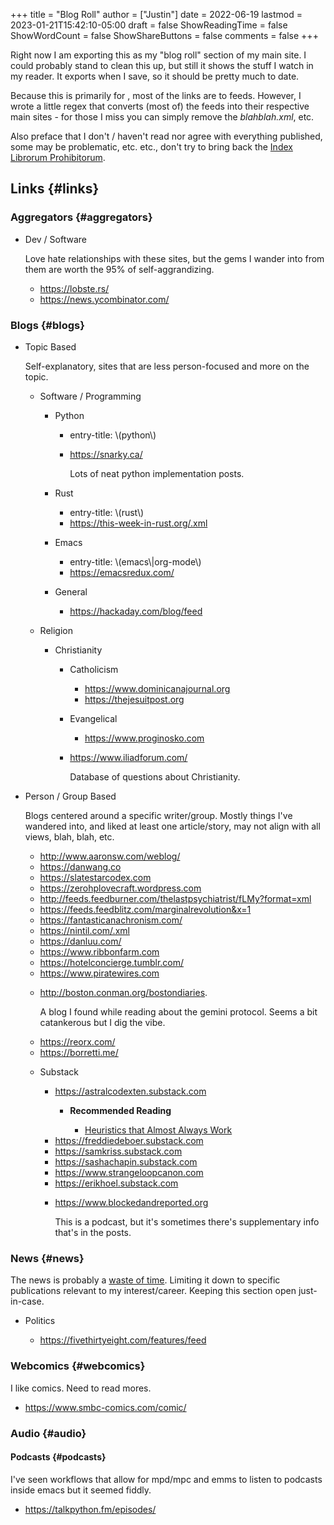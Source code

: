 +++
title = "Blog Roll"
author = ["Justin"]
date = 2022-06-19
lastmod = 2023-01-21T15:42:10-05:00
draft = false
ShowReadingTime = false
ShowWordCount = false
ShowShareButtons = false
comments = false
+++

Right now I am exporting this as my "blog roll" section of my main
site. I could probably stand to clean this up, but still it shows the stuff I
watch in my reader. It exports when I save, so it should be pretty much to
date.

Because this is primarily for , most of the links are to feeds. However,
I wrote  a little regex that converts (most of) the feeds into their
respective main sites - for those I miss you can simply remove the
_blahblah.xml_, etc.

Also preface that I don't / haven't read nor agree with everything published, some may be
problematic, etc. etc., don't try to bring back the
[Index Librorum Prohibitorum](https://en.wikipedia.org/wiki/Index_Librorum_Prohibitorum).


## Links {#links}


### Aggregators {#aggregators}

<!--list-separator-->

-  Dev / Software

    Love hate relationships with these sites, but the gems I wander into from them
    are worth the 95% of self-aggrandizing.

    <!--list-separator-->

    -  <https://lobste.rs/>

    <!--list-separator-->

    -  <https://news.ycombinator.com/>


### Blogs {#blogs}

<!--list-separator-->

-  Topic Based

    Self-explanatory, sites that are less person-focused and more on the topic.

    <!--list-separator-->

    -  Software / Programming

        <!--list-separator-->

        -  Python

            <!--list-separator-->

            -  entry-title: \\(python\\)

            <!--list-separator-->

            -  <https://snarky.ca/>

                Lots of neat python implementation posts.

        <!--list-separator-->

        -  Rust

            <!--list-separator-->

            -  entry-title: \\(rust\\)

            <!--list-separator-->

            -  <https://this-week-in-rust.org/.xml>

        <!--list-separator-->

        -  Emacs

            <!--list-separator-->

            -  entry-title: \\(emacs\\|org-mode\\)

            <!--list-separator-->

            -  <https://emacsredux.com/>

        <!--list-separator-->

        -  General

            <!--list-separator-->

            -  <https://hackaday.com/blog/feed>

    <!--list-separator-->

    -  Religion

        <!--list-separator-->

        -  Christianity

            <!--list-separator-->

            -  Catholicism

                <!--list-separator-->

                -  <https://www.dominicanajournal.org>

                <!--list-separator-->

                -  <https://thejesuitpost.org>

            <!--list-separator-->

            -  Evangelical

                <!--list-separator-->

                -  <https://www.proginosko.com>

            <!--list-separator-->

            -  <https://www.iliadforum.com/>

                Database of questions about Christianity.

<!--list-separator-->

-  Person / Group Based

    Blogs centered around a specific writer/group. Mostly things I've wandered into,
    and liked at least one article/story, may not align with all views, blah, blah, etc.

    <!--list-separator-->

    -  <http://www.aaronsw.com/weblog/>

    <!--list-separator-->

    -  <https://danwang.co>

    <!--list-separator-->

    -  <https://slatestarcodex.com>

    <!--list-separator-->

    -  <https://zerohplovecraft.wordpress.com>

    <!--list-separator-->

    -  <http://feeds.feedburner.com/thelastpsychiatrist/fLMy?format=xml>

    <!--list-separator-->

    -  <https://feeds.feedblitz.com/marginalrevolution&x=1>

    <!--list-separator-->

    -  <https://fantasticanachronism.com/>

    <!--list-separator-->

    -  <https://nintil.com/.xml>

    <!--list-separator-->

    -  <https://danluu.com/>

    <!--list-separator-->

    -  <https://www.ribbonfarm.com>

    <!--list-separator-->

    -  <https://hotelconcierge.tumblr.com/>

    <!--list-separator-->

    -  <https://www.piratewires.com>

    <!--list-separator-->

    -  <http://boston.conman.org/bostondiaries>.

        A blog I found while reading about the gemini protocol. Seems a bit catankerous
        but I dig the vibe.

    <!--list-separator-->

    -  <https://reorx.com/>

    <!--list-separator-->

    -  <https://borretti.me/>

    <!--list-separator-->

    -  Substack

        <!--list-separator-->

        -  <https://astralcodexten.substack.com>

            <!--list-separator-->

            -  ****Recommended Reading****

                <!--list-separator-->

                -  [Heuristics that Almost Always Work](https://astralcodexten.substack.com/p/heuristics-that-almost-always-work)

        <!--list-separator-->

        -  <https://freddiedeboer.substack.com>

        <!--list-separator-->

        -  <https://samkriss.substack.com>

        <!--list-separator-->

        -  <https://sashachapin.substack.com>

        <!--list-separator-->

        -  <https://www.strangeloopcanon.com>

        <!--list-separator-->

        -  <https://erikhoel.substack.com>

        <!--list-separator-->

        -  <https://www.blockedandreported.org>

            This is a podcast, but it's sometimes there's supplementary info that's in the posts.


### News {#news}

The news is probably a  [waste of time](http://www.aaronsw.com/weblog/hatethenews). Limiting it down to specific publications
relevant to my interest/career. Keeping this section open just-in-case.

<!--list-separator-->

-  Politics

    <!--list-separator-->

    -  <https://fivethirtyeight.com/features/feed>


### Webcomics {#webcomics}

I like comics. Need to read mores.

<!--list-separator-->

-  <https://www.smbc-comics.com/comic/>


### Audio {#audio}


#### Podcasts {#podcasts}

I've seen workflows that allow for mpd/mpc and emms to listen to podcasts inside
emacs but it seemed fiddly.

<!--list-separator-->

-  <https://talkpython.fm/episodes/>
